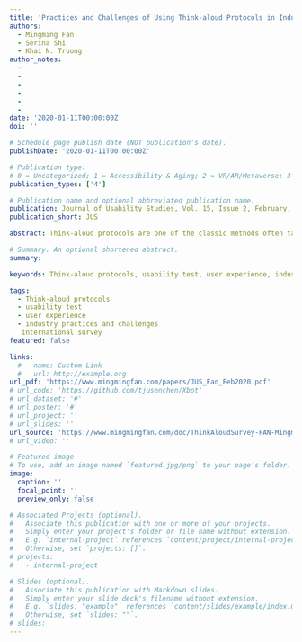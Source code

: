```yaml
---
title: 'Practices and Challenges of Using Think-aloud Protocols in Industry: An International Survey'
authors:
  - Mingming Fan
  - Serina Shi
  - Khai N. Truong
author_notes:
  - 
  - 
  -
  -
  -
  -
date: '2020-01-11T00:00:00Z'
doi: ''

# Schedule page publish date (NOT publication's date).
publishDate: '2020-01-11T00:00:00Z'

# Publication type: 
# 0 = Uncategorized; 1 = Accessibility & Aging; 2 = VR/AR/Metaverse; 3 = Human-AI Collaboration; 4 = UX Methodology; 5 = Social Computing; 6 = Sensing;  7 = Thesis; 8 = Patent
publication_types: ['4']

# Publication name and optional abbreviated publication name.
publication: Journal of Usability Studies, Vol. 15, Issue 2, February, 2020, pp. 85-102
publication_short: JUS

abstract: Think-aloud protocols are one of the classic methods often taught in universities for training UX designers and researchers. Although previous research reported how these protocols were used in industry, the findings were typically based on the practices of a small number of professionals in specific geographic regions or on studies conducted years ago. As UX practices continuously evolve to address new challenges emerging in industry, it is important to understand the challenges faced by current UX practitioners around the world when using think-aloud protocols. Such an understanding is beneficial for UX professionals to reflect on and learn from the UX community’s practices. It is also invaluable for academic researchers and educators to understand the challenges faced by professionals when carrying out the protocols in a wide range of practical contexts and to better explore methods to address these challenges. We conducted an international survey study with UX professionals in various sized companies around the world. We found that think-aloud protocols are widely and almost equally used in controlled lab studies and remote usability testing; concurrent protocols are more popular than retrospective protocols. Most UX practitioners probe participants during test sessions, explicitly request them to verbalize particular types of content, and do not administer practice sessions. The findings also offer insights on practices and challenges in analyzing think-aloud sessions. In sum, UX practitioners often deal with the tension between validity and efficiency in their analysis and demand better fast-paced and reliable analysis methods than merely reviewing observation notes or session recordings.

# Summary. An optional shortened abstract.
summary:

keywords: Think-aloud protocols, usability test, user experience, industry practices and challenges, international survey

tags:
  - Think-aloud protocols
  - usability test
  - user experience
  - industry practices and challenges
   international survey
featured: false

links:
  # - name: Custom Link
  #   url: http://example.org
url_pdf: 'https://www.mingmingfan.com/papers/JUS_Fan_Feb2020.pdf'
# url_code: 'https://github.com/tjusenchen/Xbot'
# url_dataset: '#'
# url_poster: '#'
# url_project: ''
# url_slides: ''
url_source: 'https://www.mingmingfan.com/doc/ThinkAloudSurvey-FAN-Mingming.pdf'
# url_video: ''

# Featured image
# To use, add an image named `featured.jpg/png` to your page's folder.
image:
  caption: ''
  focal_point: ''
  preview_only: false

# Associated Projects (optional).
#   Associate this publication with one or more of your projects.
#   Simply enter your project's folder or file name without extension.
#   E.g. `internal-project` references `content/project/internal-project/index.md`.
#   Otherwise, set `projects: []`.
# projects:
#   - internal-project

# Slides (optional).
#   Associate this publication with Markdown slides.
#   Simply enter your slide deck's filename without extension.
#   E.g. `slides: "example"` references `content/slides/example/index.md`.
#   Otherwise, set `slides: ""`.
# slides:
---
```


<!-- {{< youtube f9lO9tin4tw >}} -->


